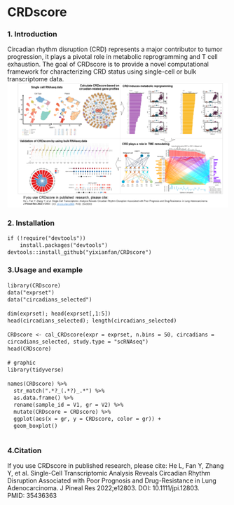 # CRDscore

### 1. Introduction
Circadian rhythm disruption (CRD) represents a major contributor to tumor progression, it plays 
a pivotal role in metabolic reprogramming and T cell exhaustion. 
The goal of CRDscore is to provide a novel computational framework for characterizing CRD status 
using single-cell or bulk transcriptome data. 
![CRDscore logo](./man/graphic_abstract.png)

### 2. Installation
```{r}
if (!require("devtools")) 
    install.packages("devtools")
devtools::install_github("yixianfan/CRDscore")
```

### 3.Usage and example
```{r}
library(CRDscore)
data("exprset")
data("circadians_selected")

dim(exprset); head(exprset[,1:5])
head(circadians_selected); length(circadians_selected)

CRDscore <- cal_CRDscore(expr = exprset, n.bins = 50, circadians = circadians_selected, study.type = "scRNAseq")
head(CRDscore)

# graphic
library(tidyverse)

names(CRDscore) %>% 
  str_match(".*?_(.*?)_.*") %>% 
  as.data.frame() %>%
  rename(sample_id = V1, gr = V2) %>% 
  mutate(CRDscore = CRDscore) %>% 
  ggplot(aes(x = gr, y = CRDscore, color = gr)) +
  geom_boxplot()
 
```
### 4.Citation
If you use CRDscore in published research, please cite:
He L, Fan Y, Zhang Y, et al. Single-Cell Transcriptomic Analysis Reveals Circadian Rhythm Disruption Associated with Poor Prognosis and Drug-Resistance in Lung Adenocarcinoma. J Pineal Res 2022;e12803. DOI: 10.1111/jpi.12803. PMID: 35436363
